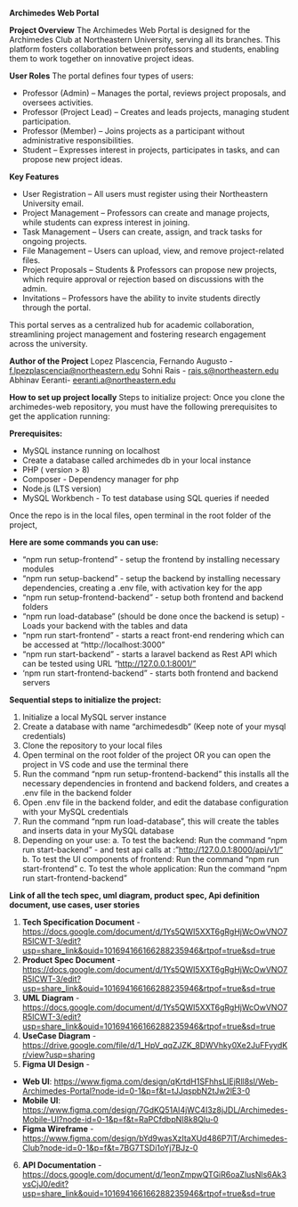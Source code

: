 **Archimedes Web Portal**

**Project Overview**
The Archimedes Web Portal is designed for the Archimedes Club at Northeastern University, serving all its branches. This platform fosters collaboration between professors and students, enabling them to work together on innovative project ideas.

**User Roles**
The portal defines four types of users:
- Professor (Admin) – Manages the portal, reviews project proposals, and oversees activities.
- Professor (Project Lead) – Creates and leads projects, managing student participation.
- Professor (Member) – Joins projects as a participant without administrative responsibilities.
- Student – Expresses interest in projects, participates in tasks, and can propose new project ideas.


**Key Features**
- User Registration – All users must register using their Northeastern University email.
- Project Management – Professors can create and manage projects, while students can express interest in joining.
- Task Management – Users can create, assign, and track tasks for ongoing projects.
- File Management – Users can upload, view, and remove project-related files.
- Project Proposals – Students & Professors can propose new projects, which require approval or rejection based on discussions with the admin.
- Invitations – Professors have the ability to invite students directly through the portal.

This portal serves as a centralized hub for academic collaboration, streamlining project management and fostering research engagement across the university.

**Author of the Project**
Lopez Plascencia, Fernando Augusto - f.lpezplascencia@northeastern.edu 
Sohni Rais - rais.s@northeastern.edu
Abhinav Eeranti- eeranti.a@northeastern.edu 

**How to set up project locally**
Steps to initialize project:
Once you clone the archimedes-web repository, you must have the following prerequisites to get the application running:

**Prerequisites:**
- MySQL instance running on localhost
- Create a database called archimedes db in your local instance
- PHP ( version > 8)
- Composer - Dependency manager for php 
- Node.js (LTS version)
- MySQL Workbench - To test database using SQL queries if needed

Once the repo is in the local files, open terminal in the root folder of the project,

**Here are some commands you can use:**

- “npm run setup-frontend” - setup the frontend by installing necessary modules 
- “npm run setup-backend” - setup the backend by installing necessary dependencies, creating a .env file, with activation key for the app
- “npm run setup-frontend-backend” - setup both frontend and backend folders 
- “npm run load-database” (should be done once the backend is setup) - Loads your backend with the tables and data
- “npm run start-frontend” - starts a react front-end rendering which can be accessed at  “http://localhost:3000”
- “npm run start-backend” - starts a laravel backend as Rest API which can be tested using URL “http://127.0.0.1:8001/”
- ‘npm run start-frontend-backend” - starts both frontend and backend servers

**Sequential steps to initialize the project:**

1. Initialize a local MySQL server instance
2. Create a database with name “archimedesdb” (Keep note of your mysql credentials)
3. Clone the repository to your local files
4. Open terminal on the root folder of the project OR you can open the project in VS code and use the terminal there
5. Run the command “npm run setup-frontend-backend” this installs all the necessary dependencies in frontend and backend folders, and creates a .env file in the backend folder
6. Open .env file in the backend folder, and edit the database configuration with your MySQL credentials
7. Run the command “npm run load-database”, this will create the tables and inserts data in your MySQL database
8. Depending on your use:
a. To test the backend: Run the command “npm run start-backend” - and test api calls at :”http://127.0.0.1:8000/api/v1/”
b. To test the UI components of frontend: Run the command “npm run start-frontend”
c. To test the whole application: Run the command “npm run start-frontend-backend”

**Link of all the tech spec, uml diagram, product spec, Api definition document, use cases, user stories**

1. **Tech Specification Document** - https://docs.google.com/document/d/1Ys5QWI5XXT6gRgHjWcOwVNO7R5ICWT-3/edit?usp=share_link&ouid=101694166166288235946&rtpof=true&sd=true 
2. **Product Spec Document** - https://docs.google.com/document/d/1Ys5QWI5XXT6gRgHjWcOwVNO7R5ICWT-3/edit?usp=share_link&ouid=101694166166288235946&rtpof=true&sd=true 
3. **UML Diagram** - https://docs.google.com/document/d/1Ys5QWI5XXT6gRgHjWcOwVNO7R5ICWT-3/edit?usp=share_link&ouid=101694166166288235946&rtpof=true&sd=true 
4. **UseCase Diagram** - https://drive.google.com/file/d/1_HpV_qqZJZK_8DWVhky0Xe2JuFFyydKr/view?usp=sharing
5. **Figma UI Design** -
  - **Web UI**: https://www.figma.com/design/qKrtdH1SFhhsLIEjRll8sl/Web-Archimedes-Portal?node-id=0-1&p=f&t=tJJqspbN2tJw2lE3-0 
  - **Mobile UI**: https://www.figma.com/design/7GdKQ51AI4jWC4I3z8jJDL/Archimedes-Mobile-UI?node-id=0-1&p=f&t=RaPCfdbpNI8k8Qlu-0
  - **Figma Wireframe** - 
https://www.figma.com/design/bYd9wasXzItaXUd486P7lT/Archimedes-Club?node-id=0-1&p=f&t=7BG7TSDi1oYj7BJz-0 
6. **API Documentation** - 
https://docs.google.com/document/d/1eonZmpwQTGiR6oaZlusNls6Ak3vsCjJ0/edit?usp=share_link&ouid=101694166166288235946&rtpof=true&sd=true 
